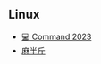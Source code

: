 ## Linux

* [:computer: Command 2023](../docs/command-2023.md)
* [麻半斤](../docs/art-of-unix-programming.md)

